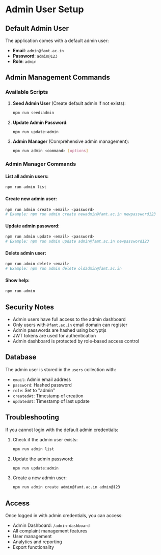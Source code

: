 # Admin User Setup

## Default Admin User

The application comes with a default admin user:

- **Email**: `admin@famt.ac.in`
- **Password**: `admin@123`
- **Role**: `admin`

## Admin Management Commands

### Available Scripts

1. **Seed Admin User** (Create default admin if not exists):
   ```bash
   npm run seed:admin
   ```

2. **Update Admin Password**:
   ```bash
   npm run update:admin
   ```

3. **Admin Manager** (Comprehensive admin management):
   ```bash
   npm run admin <command> [options]
   ```

### Admin Manager Commands

#### List all admin users:
```bash
npm run admin list
```

#### Create new admin user:
```bash
npm run admin create <email> <password>
# Example: npm run admin create newadmin@famt.ac.in newpassword123
```

#### Update admin password:
```bash
npm run admin update <email> <password>
# Example: npm run admin update admin@famt.ac.in newpassword123
```

#### Delete admin user:
```bash
npm run admin delete <email>
# Example: npm run admin delete oldadmin@famt.ac.in
```

#### Show help:
```bash
npm run admin
```

## Security Notes

- Admin users have full access to the admin dashboard
- Only users with `@famt.ac.in` email domain can register
- Admin passwords are hashed using bcryptjs
- JWT tokens are used for authentication
- Admin dashboard is protected by role-based access control

## Database

The admin user is stored in the `users` collection with:
- `email`: Admin email address
- `password`: Hashed password
- `role`: Set to "admin"
- `createdAt`: Timestamp of creation
- `updatedAt`: Timestamp of last update

## Troubleshooting

If you cannot login with the default admin credentials:

1. Check if the admin user exists:
   ```bash
   npm run admin list
   ```

2. Update the admin password:
   ```bash
   npm run update:admin
   ```

3. Create a new admin user:
   ```bash
   npm run admin create admin@famt.ac.in admin@123
   ```

## Access

Once logged in with admin credentials, you can access:
- Admin Dashboard: `/admin-dashboard`
- All complaint management features
- User management
- Analytics and reporting
- Export functionality
